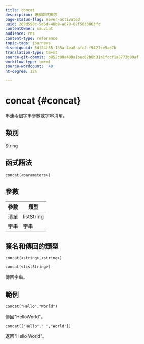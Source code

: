 ```yaml
---
title: concat
description: 瞭解函式概念
page-status-flag: never-activated
uuid: 269d590c-5a6d-40b9-a879-02f5033863fc
contentOwner: sauviat
audience: rns
content-type: reference
topic-tags: journeys
discoiquuid: 5df34f55-135a-4ea8-afc2-f9427ce5ae7b
translation-type: tm+mt
source-git-commit: b852c08a488a1bec02b8b31a1fccf1a8773b99af
workflow-type: tm+mt
source-wordcount: '40'
ht-degree: 12%

---
```



# concat {#concat}

串連兩個字串參數或字串清單。

## 類別

String

## 函式語法

`concat(<parameters>)`

## 參數

| 參數 | 類型 |
|-----------|------------------|
| 清單 | listString |
| 字串 | 字串 |

## 簽名和傳回的類型

`concat(<string>,<string>)`

`concat(<listString>)`

傳回字串。

## 範例

`concat("Hello","World")`

傳回&quot;HelloWorld&quot;。

`concat(["Hello"," ","World"])`

返回&quot;Hello World&quot;。
